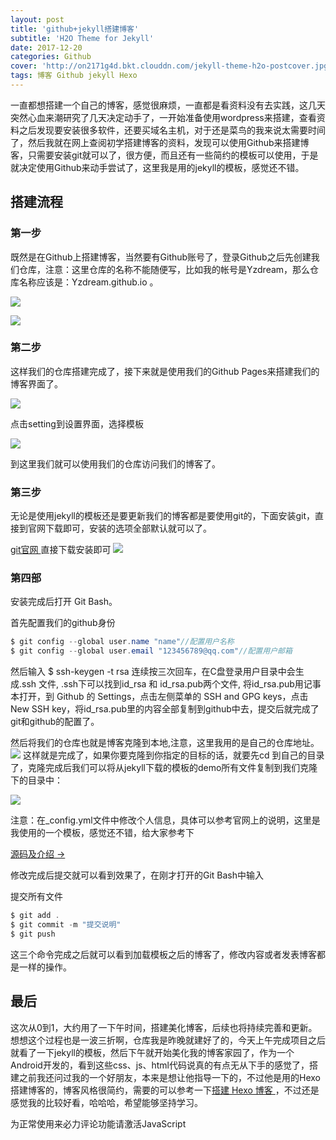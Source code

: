 ```yaml
---
layout: post
title: 'github+jekyll搭建博客'
subtitle: 'H2O Theme for Jekyll'
date: 2017-12-20
categories: Github
cover: 'http://on2171g4d.bkt.clouddn.com/jekyll-theme-h2o-postcover.jpg'
tags: 博客 Github jekyll Hexo
---
```


一直都想搭建一个自己的博客，感觉很麻烦，一直都是看资料没有去实践，这几天突然心血来潮研究了几天决定动手了，一开始准备使用wordpress来搭建，查看资料之后发现要安装很多软件，还要买域名主机，对于还是菜鸟的我来说太需要时间了，然后我就在网上查阅初学搭建博客的资料，发现可以使用Github来搭建博客，只需要安装git就可以了，很方便，而且还有一些简约的模板可以使用，于是就决定使用Github来动手尝试了，这里我是用的jekyll的模板，感觉还不错。

## 搭建流程
### 第一步
既然是在Github上搭建博客，当然要有Github账号了，登录Github之后先创建我们仓库，注意：这里仓库的名称不能随便写，比如我的帐号是Yzdream，那么仓库名称应该是：Yzdream.github.io 。

![](https://i.imgur.com/jSWetF8.png)

![](https://i.imgur.com/BRC7lOA.png)

### 第二步
这样我们的仓库搭建完成了，接下来就是使用我们的Github Pages来搭建我们的博客界面了。

![](https://i.imgur.com/guDLIAA.png)

点击setting到设置界面，选择模板

![](https://i.imgur.com/zPQxrEq.png)

到这里我们就可以使用我们的仓库访问我们的博客了。

### 第三步
无论是使用jekyll的模板还是要更新我们的博客都是要使用git的，下面安装git，直接到官网下载即可，安装的选项全部默认就可以了。

[git官网 ](https://git-scm.com/)
直接下载安装即可
![](https://i.imgur.com/rKPMvo1.png)

### 第四部
安装完成后打开 Git Bash。

首先配置我们的github身份
```java
$ git config --global user.name "name"//配置用户名称
$ git config --global user.email "123456789@qq.com"//配置用户邮箱
```
然后输入 $ ssh-keygen -t rsa 连续按三次回车，在C盘登录用户目录中会生成.ssh 文件, .ssh下可以找到id_rsa 和 id_rsa.pub两个文件,
将id_rsa.pub用记事本打开，到 Github 的 Settings，点击左侧菜单的 SSH and GPG keys，点击 New SSH key，将id_rsa.pub里的内容全部复制到github中去，提交后就完成了git和github的配置了。


然后将我们的仓库也就是博客克隆到本地,注意，这里我用的是自己的仓库地址。
![](https://i.imgur.com/X18Nr0N.png)
这样就是完成了，如果你要克隆到你指定的目标的话，就要先cd 到自己的目录了，克隆完成后我们可以将从jekyll下载的模板的demo所有文件复制到我们克隆下的目录中：

![](https://i.imgur.com/ZFvKk7h.png)

注意：在_config.yml文件中修改个人信息，具体可以参考官网上的说明，这里是我使用的一个模板，感觉还不错，给大家参考下

[源码及介绍 →](https://github.com/kaeyleo/jekyll-theme-H2O)

修改完成后提交就可以看到效果了，在刚才打开的Git Bash中输入 

提交所有文件
```java
$ git add .
$ git commit -m "提交说明"
$ git push
``` 

这三个命令完成之后就可以看到加载模板之后的博客了，修改内容或者发表博客都是一样的操作。


## 最后

这次从0到1，大约用了一下午时间，搭建美化博客，后续也将持续完善和更新。想想这个过程也是一波三折啊，仓库我是昨晚就建好了的，今天上午完成项目之后就看了一下jekyll的模板，然后下午就开始美化我的博客家园了，作为一个Android开发的，看到这些css、js、html代码说真的有点无从下手的感觉了，搭建之前我还问过我的一个好朋友，本来是想让他指导一下的，不过他是用的Hexo搭建博客的，博客风格很简约，需要的可以参考一下[搭建 Hexo 博客 ](https://yinwenbing.github.io/2017/06/17/%E6%90%AD%E5%BB%BAHexo%E5%8D%9A%E5%AE%A2md/)，不过还是感觉我的比较好看，哈哈哈，希望能够坚持学习。

<!-- 来必力City版安装代码 -->
<div id="lv-container" data-id="city" data-uid="MTAyMC8zMjU2Ny85MTI4">
	<script type="text/javascript">
   (function(d, s) {
       var j, e = d.getElementsByTagName(s)[0];

       if (typeof LivereTower === 'function') { return; }

       j = d.createElement(s);
       j.src = 'https://cdn-city.livere.com/js/embed.dist.js';
       j.async = true;

       e.parentNode.insertBefore(j, e);
   })(document, 'script');
	</script>
<noscript> 为正常使用来必力评论功能请激活JavaScript</noscript>
</div>
<!-- City版安装代码已完成 -->
